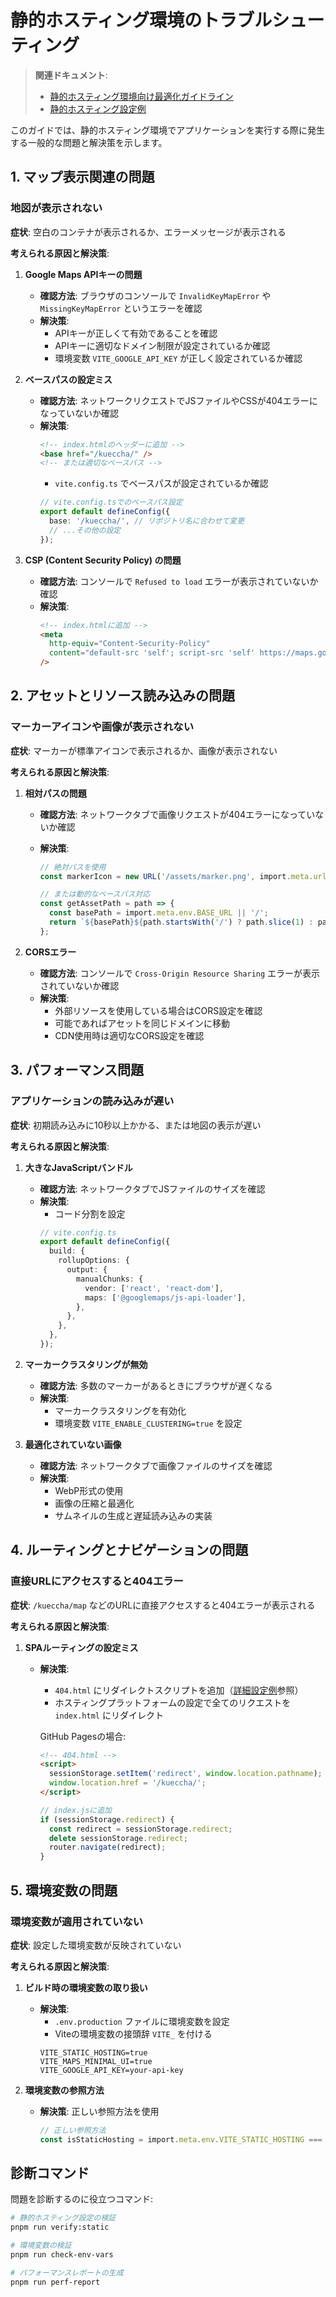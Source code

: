 # 静的ホスティング環境のトラブルシューティング

> **関連ドキュメント**:
>
> - [静的ホスティング環境向け最適化ガイドライン](./static_hosting_guidelines.md)
> - [静的ホスティング設定例](./static_hosting_examples.md)

このガイドでは、静的ホスティング環境でアプリケーションを実行する際に発生する一般的な問題と解決策を示します。

## 1. マップ表示関連の問題

### 地図が表示されない

**症状**: 空白のコンテナが表示されるか、エラーメッセージが表示される

**考えられる原因と解決策**:

1. **Google Maps APIキーの問題**

   - **確認方法**: ブラウザのコンソールで `InvalidKeyMapError` や `MissingKeyMapError` というエラーを確認
   - **解決策**:
     - APIキーが正しくて有効であることを確認
     - APIキーに適切なドメイン制限が設定されているか確認
     - 環境変数 `VITE_GOOGLE_API_KEY` が正しく設定されているか確認

2. **ベースパスの設定ミス**

   - **確認方法**: ネットワークリクエストでJSファイルやCSSが404エラーになっていないか確認
   - **解決策**:
     ```html
     <!-- index.htmlのヘッダーに追加 -->
     <base href="/kueccha/" />
     <!-- または適切なベースパス -->
     ```
     - `vite.config.ts` でベースパスが設定されているか確認
     ```typescript
     // vite.config.tsでのベースパス設定
     export default defineConfig({
       base: '/kueccha/', // リポジトリ名に合わせて変更
       // ...その他の設定
     });
     ```

3. **CSP (Content Security Policy) の問題**
   - **確認方法**: コンソールで `Refused to load` エラーが表示されていないか確認
   - **解決策**:
     ```html
     <!-- index.htmlに追加 -->
     <meta
       http-equiv="Content-Security-Policy"
       content="default-src 'self'; script-src 'self' https://maps.googleapis.com; style-src 'self' 'unsafe-inline' https://fonts.googleapis.com; img-src 'self' https://*.googleapis.com https://*.gstatic.com data:; font-src 'self' https://fonts.gstatic.com; connect-src 'self' https://*.googleapis.com;"
     />
     ```

## 2. アセットとリソース読み込みの問題

### マーカーアイコンや画像が表示されない

**症状**: マーカーが標準アイコンで表示されるか、画像が表示されない

**考えられる原因と解決策**:

1. **相対パスの問題**

   - **確認方法**: ネットワークタブで画像リクエストが404エラーになっていないか確認
   - **解決策**:

     ```typescript
     // 絶対パスを使用
     const markerIcon = new URL('/assets/marker.png', import.meta.url).href;

     // または動的なベースパス対応
     const getAssetPath = path => {
       const basePath = import.meta.env.BASE_URL || '/';
       return `${basePath}${path.startsWith('/') ? path.slice(1) : path}`;
     };
     ```

2. **CORSエラー**
   - **確認方法**: コンソールで `Cross-Origin Resource Sharing` エラーが表示されていないか確認
   - **解決策**:
     - 外部リソースを使用している場合はCORS設定を確認
     - 可能であればアセットを同じドメインに移動
     - CDN使用時は適切なCORS設定を確認

## 3. パフォーマンス問題

### アプリケーションの読み込みが遅い

**症状**: 初期読み込みに10秒以上かかる、または地図の表示が遅い

**考えられる原因と解決策**:

1. **大きなJavaScriptバンドル**

   - **確認方法**: ネットワークタブでJSファイルのサイズを確認
   - **解決策**:
     - コード分割を設定
     ```typescript
     // vite.config.ts
     export default defineConfig({
       build: {
         rollupOptions: {
           output: {
             manualChunks: {
               vendor: ['react', 'react-dom'],
               maps: ['@googlemaps/js-api-loader'],
             },
           },
         },
       },
     });
     ```

2. **マーカークラスタリングが無効**

   - **確認方法**: 多数のマーカーがあるときにブラウザが遅くなる
   - **解決策**:
     - マーカークラスタリングを有効化
     - 環境変数 `VITE_ENABLE_CLUSTERING=true` を設定

3. **最適化されていない画像**
   - **確認方法**: ネットワークタブで画像ファイルのサイズを確認
   - **解決策**:
     - WebP形式の使用
     - 画像の圧縮と最適化
     - サムネイルの生成と遅延読み込みの実装

## 4. ルーティングとナビゲーションの問題

### 直接URLにアクセスすると404エラー

**症状**: `/kueccha/map` などのURLに直接アクセスすると404エラーが表示される

**考えられる原因と解決策**:

1. **SPAルーティングの設定ミス**

   - **解決策**:

     - `404.html` にリダイレクトスクリプトを追加（[詳細設定例](./static_hosting_examples.md)参照）
     - ホスティングプラットフォームの設定で全てのリクエストを `index.html` にリダイレクト

     GitHub Pagesの場合:

     ```html
     <!-- 404.html -->
     <script>
       sessionStorage.setItem('redirect', window.location.pathname);
       window.location.href = '/kueccha/';
     </script>
     ```

     ```javascript
     // index.jsに追加
     if (sessionStorage.redirect) {
       const redirect = sessionStorage.redirect;
       delete sessionStorage.redirect;
       router.navigate(redirect);
     }
     ```

## 5. 環境変数の問題

### 環境変数が適用されていない

**症状**: 設定した環境変数が反映されていない

**考えられる原因と解決策**:

1. **ビルド時の環境変数の取り扱い**

   - **解決策**:
     - `.env.production` ファイルに環境変数を設定
     - Viteの環境変数の接頭辞 `VITE_` を付ける
     ```
     VITE_STATIC_HOSTING=true
     VITE_MAPS_MINIMAL_UI=true
     VITE_GOOGLE_API_KEY=your-api-key
     ```

2. **環境変数の参照方法**
   - **解決策**: 正しい参照方法を使用
     ```typescript
     // 正しい参照方法
     const isStaticHosting = import.meta.env.VITE_STATIC_HOSTING === 'true';
     ```

## 診断コマンド

問題を診断するのに役立つコマンド:

```bash
# 静的ホスティング設定の検証
pnpm run verify:static

# 環境変数の検証
pnpm run check-env-vars

# パフォーマンスレポートの生成
pnpm run perf-report
```
